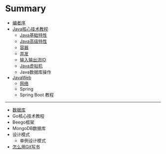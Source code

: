 # Summary

* [编者序](README.md)
* [Java核心技术教程](JavaCore/basics.md)
    * [Java基础特性](JavaCore/basics.md)
    * [Java高级特性](JavaCore/advanced.md)
    * [容器](JavaCore/container.md)
    * [并发](JavaCore/concurrent.md)
    * [输入输出流IO](JavaCore/io.md)
    * [Java虚拟机](JavaCore/jvm.md)
    * Java数据库操作
* [JavaWeb](javaweb/network-interview.md)
    * [网络](javaweb/network-interview.md)
    * Spring
    * Spring Boot 教程

-----
* [数据库](database/database.md)
* Go核心技术教程
* Beego框架
* MongoDB数据库
* 设计模式
    * 单例设计模式
* [怎么用Git写书](怎么用Git写书.md)

